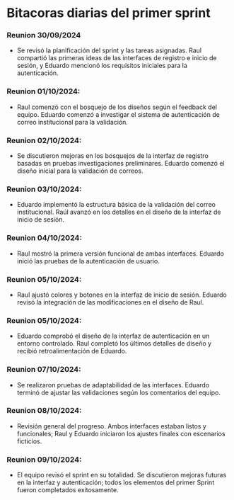 # Bitacoras diarias del primer sprint


### **Reunion 30/09/2024**
- Se revisó la planificación del sprint y las tareas asignadas. Raul compartió las primeras ideas de las interfaces de registro e inicio de sesión, y Eduardo mencionó los requisitos iniciales para la autenticación.


### **Reunion 01/10/2024:**
- Raul comenzó con el bosquejo de los diseños según el feedback del equipo. Eduardo comenzó a investigar el sistema de autenticación de correo institucional para la validación.


### **Reunion 02/10/2024:**
- Se discutieron mejoras en los bosquejos de la interfaz de registro basadas en pruebas investigaciones preliminares. Eduardo comenzó el diseño inicial para la validación de correos.


### **Reunion 03/10/2024:**
- Eduardo implementó la estructura básica de la validación del correo institucional. Raúl avanzó en los detalles en el diseño de la interfaz de inicio de sesión. 


### **Reunion 04/10/2024:**
- Raul mostró la primera versión funcional de ambas interfaces. Eduardo inició las pruebas de la autenticación de usuario.


### **Reunion 05/10/2024:**
- Raul ajustó colores y botones en la interfaz de inicio de sesión. Eduardo revisó la integración de las modificaciones en el diseño de Raul.


### **Reunion 05/10/2024:**
- Eduardo comprobó el diseño de la interfaz de autenticación en un entorno controlado. Raul completó los últimos detalles de diseño y recibió retroalimentación de Eduardo. 


### **Reunion 07/10/2024:**
- Se realizaron pruebas de adaptabilidad de las interfaces. Eduardo terminó de ajustar las validaciones según los comentarios del equipo.


### **Reunion 08/10/2024:**
- Revisión general del progreso. Ambos interfaces estaban listos y funcionales; Raul y Eduardo iniciaron los ajustes finales con escenarios ficticios.


### **Reunion 09/10/2024:**
- El equipo revisó el sprint en su totalidad. Se discutieron mejoras futuras en la interfaz y autenticación; todos los elementos del primer Sprint  fueron completados exitosamente.
